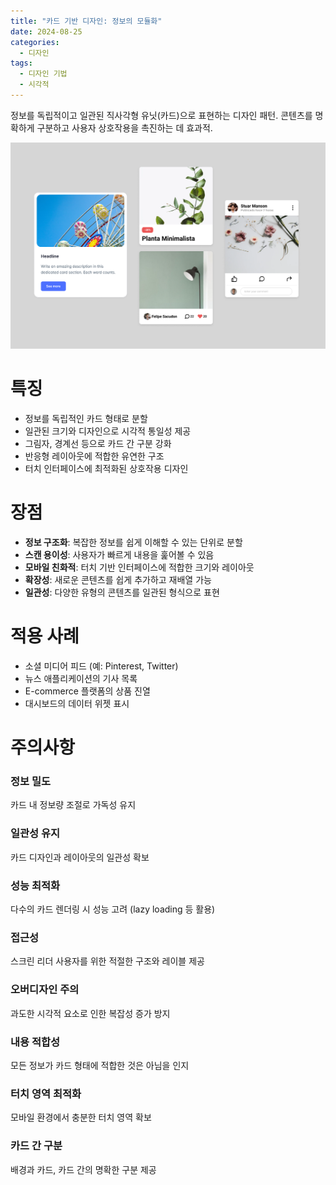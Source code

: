 ```yaml
---
title: "카드 기반 디자인: 정보의 모듈화"
date: 2024-08-25
categories:
  - 디자인
tags:
  - 디자인 기법
  - 시각적
---
```


정보를 독립적이고 일관된 직사각형 유닛(카드)으로 표현하는 디자인 패턴. 콘텐츠를 명확하게 구분하고 사용자 상호작용을 촉진하는 데 효과적.

<img src="/assets/images/design/technique/card.png" />

# 특징

- 정보를 독립적인 카드 형태로 분할
- 일관된 크기와 디자인으로 시각적 통일성 제공
- 그림자, 경계선 등으로 카드 간 구분 강화
- 반응형 레이아웃에 적합한 유연한 구조
- 터치 인터페이스에 최적화된 상호작용 디자인

# 장점

- **정보 구조화**: 복잡한 정보를 쉽게 이해할 수 있는 단위로 분할
- **스캔 용이성**: 사용자가 빠르게 내용을 훑어볼 수 있음
- **모바일 친화적**: 터치 기반 인터페이스에 적합한 크기와 레이아웃
- **확장성**: 새로운 콘텐츠를 쉽게 추가하고 재배열 가능
- **일관성**: 다양한 유형의 콘텐츠를 일관된 형식으로 표현

# 적용 사례

- 소셜 미디어 피드 (예: Pinterest, Twitter)
- 뉴스 애플리케이션의 기사 목록
- E-commerce 플랫폼의 상품 진열
- 대시보드의 데이터 위젯 표시

# 주의사항

### 정보 밀도
카드 내 정보량 조절로 가독성 유지
### 일관성 유지
카드 디자인과 레이아웃의 일관성 확보
### 성능 최적화
다수의 카드 렌더링 시 성능 고려 (lazy loading 등 활용)
### 접근성
스크린 리더 사용자를 위한 적절한 구조와 레이블 제공
### 오버디자인 주의
과도한 시각적 요소로 인한 복잡성 증가 방지
### 내용 적합성
모든 정보가 카드 형태에 적합한 것은 아님을 인지
### 터치 영역 최적화
모바일 환경에서 충분한 터치 영역 확보
### 카드 간 구분
배경과 카드, 카드 간의 명확한 구분 제공